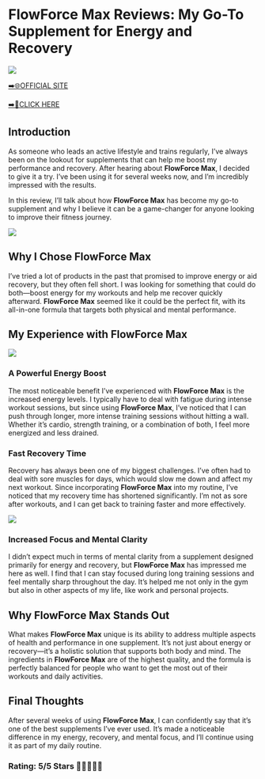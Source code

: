# **FlowForce Max Reviews**: My Go-To Supplement for Energy and Recovery

[![](https://static.vecteezy.com/system/resources/thumbnails/019/896/014/small/buy-now-gradient-button-with-cart-symbol-buy-now-illustration-png.png)](https://edetoop.top/lander/sugarpreland-1/flowma.html) 

[➡️🌐OFFICIAL SITE](https://edetoop.top/lander/sugarpreland-1/flowma.html) 

[➡️🔗CLICK HERE](https://edetoop.top/lander/sugarpreland-1/flowma.html) 


## Introduction

As someone who leads an active lifestyle and trains regularly, I’ve always been on the lookout for supplements that can help me boost my performance and recovery. After hearing about **FlowForce Max**, I decided to give it a try. I’ve been using it for several weeks now, and I’m incredibly impressed with the results.

In this review, I’ll talk about how **FlowForce Max** has become my go-to supplement and why I believe it can be a game-changer for anyone looking to improve their fitness journey.

[![](https://wallpapers.com/images/hd/red-order-now-button-udg4jcj4arvn8b0n-2.png)](https://edetoop.top/lander/sugarpreland-1/flowma.html)  

## Why I Chose **FlowForce Max**

I’ve tried a lot of products in the past that promised to improve energy or aid recovery, but they often fell short. I was looking for something that could do both—boost energy for my workouts and help me recover quickly afterward. **FlowForce Max** seemed like it could be the perfect fit, with its all-in-one formula that targets both physical and mental performance.

## My Experience with **FlowForce Max**

[![](https://static.vecteezy.com/system/resources/thumbnails/019/896/014/small/buy-now-gradient-button-with-cart-symbol-buy-now-illustration-png.png)](https://edetoop.top/lander/sugarpreland-1/flowma.html)

### A Powerful Energy Boost

The most noticeable benefit I’ve experienced with **FlowForce Max** is the increased energy levels. I typically have to deal with fatigue during intense workout sessions, but since using **FlowForce Max**, I’ve noticed that I can push through longer, more intense training sessions without hitting a wall. Whether it’s cardio, strength training, or a combination of both, I feel more energized and less drained.

### Fast Recovery Time

Recovery has always been one of my biggest challenges. I’ve often had to deal with sore muscles for days, which would slow me down and affect my next workout. Since incorporating **FlowForce Max** into my routine, I’ve noticed that my recovery time has shortened significantly. I’m not as sore after workouts, and I can get back to training faster and more effectively.

[![](https://wallpapers.com/images/hd/red-order-now-button-udg4jcj4arvn8b0n-2.png)](https://edetoop.top/lander/sugarpreland-1/flowma.html)  

### Increased Focus and Mental Clarity

I didn’t expect much in terms of mental clarity from a supplement designed primarily for energy and recovery, but **FlowForce Max** has impressed me here as well. I find that I can stay focused during long training sessions and feel mentally sharp throughout the day. It’s helped me not only in the gym but also in other aspects of my life, like work and personal projects.

## Why **FlowForce Max** Stands Out

What makes **FlowForce Max** unique is its ability to address multiple aspects of health and performance in one supplement. It’s not just about energy or recovery—it’s a holistic solution that supports both body and mind. The ingredients in **FlowForce Max** are of the highest quality, and the formula is perfectly balanced for people who want to get the most out of their workouts and daily activities.

## Final Thoughts

After several weeks of using **FlowForce Max**, I can confidently say that it’s one of the best supplements I’ve ever used. It’s made a noticeable difference in my energy, recovery, and mental focus, and I’ll continue using it as part of my daily routine.

### Rating: 5/5 Stars 🌟🌟🌟🌟🌟

